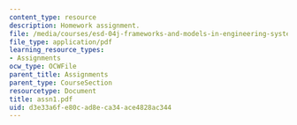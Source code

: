 ```yaml
---
content_type: resource
description: Homework assignment.
file: /media/courses/esd-04j-frameworks-and-models-in-engineering-systems-engineering-system-design-spring-2007/d3e33a6fe80cad8eca34ace4828ac344_assn1.pdf
file_type: application/pdf
learning_resource_types:
- Assignments
ocw_type: OCWFile
parent_title: Assignments
parent_type: CourseSection
resourcetype: Document
title: assn1.pdf
uid: d3e33a6f-e80c-ad8e-ca34-ace4828ac344
---
```

